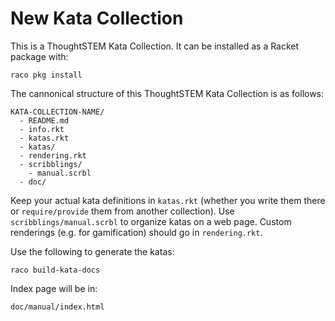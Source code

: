 # New Kata Collection

This is a ThoughtSTEM Kata Collection.  It can be installed as a Racket package with: 

```
raco pkg install
```

The cannonical structure of this ThoughtSTEM Kata Collection is as follows:

```
KATA-COLLECTION-NAME/
  - README.md
  - info.rkt
  - katas.rkt 
  - katas/
  - rendering.rkt
  - scribblings/
    - manual.scrbl
  - doc/
```

Keep your actual kata definitions in `katas.rkt` (whether you write them there
or `require/provide` them from another collection).  Use `scribblings/manual.scrbl`
to organize katas on a web page.  Custom renderings (e.g. for gamification) should go in `rendering.rkt`.

Use the following to generate the katas:

```
raco build-kata-docs
```

Index page will be in:

```
doc/manual/index.html
```



